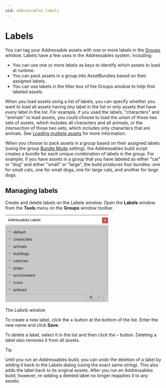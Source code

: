 ```yaml
---
uid: addressables-labels
---
```


# Labels

You can tag your Addressable assets with one or more labels in the [Groups] window. Labels have a few uses in the Addressables system, including:

* You can use one or more labels as keys to identify which assets to load at runtime.
* You can pack assets in a group into AssetBundles based on their assigned labels.
* You can use labels in the filter box of the Groups window to help find labeled assets 

When you load assets using a list of labels, you can specify whether you want to load all assets having *any* label in the list or only assets that have *every* label in the list. For example, if you used the labels, "characters" and "animals" to load assets, you could choose to load the *union* of those two sets of assets, which includes all characters and all animals, or the *intersection* of those two sets, which includes only characters that are animals. See [Loading multiple assets] for more information.

When you choose to pack assets in a group based on their assigned labels (using the group [Bundle Mode] setting), the Addressables build script creates a bundle for each unique combination of labels in the group. For example, if you have assets in a group that you have labeled as either "cat" or "dog" and either "small" or "large", the build produces four bundles: one for small cats, one for small dogs, one for large cats, and another for large dogs. 

## Managing labels

Create and delete labels on the Labels window. Open the __Labels__ window from the __Tools__ menu on the __Groups__ window toolbar.

![](../../images/addr_labels_0.png)

*The Labels window*

To create a new label, click the __+__ button at the bottom of the list. Enter the new name and click __Save__.

To delete a label, select it in the list and then click the __-__ button. Deleting a label also removes it from all assets. 

> [!TIP]
> Until you run an Addressables build, you can undo the deletion of a label by adding it back to the Labels dialog (using the exact same string). This also adds the label back to its original assets. After you run an Addressables build, however, re-adding a deleted label no longer reapplies it to any assets.


[Groups]: xref:addressables-groups
[Loading multiple assets]: xref:addressables-loading-multiple-assets
[Bundle Mode]: xref:addressables-content-packing-and-loading-schema#build-and-load-paths

